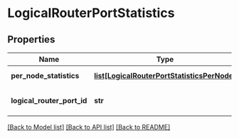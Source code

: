 # LogicalRouterPortStatistics

## Properties
Name | Type | Description | Notes
------------ | ------------- | ------------- | -------------
**per_node_statistics** | [**list[LogicalRouterPortStatisticsPerNode]**](LogicalRouterPortStatisticsPerNode.md) | Per Node Statistics | [optional] 
**logical_router_port_id** | **str** | The ID of the logical router port | 

[[Back to Model list]](../README.md#documentation-for-models) [[Back to API list]](../README.md#documentation-for-api-endpoints) [[Back to README]](../README.md)

